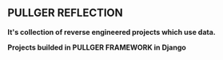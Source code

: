 ## PULLGER REFLECTION

**It's collection of reverse engineered projects which use data.**

**Projects builded in PULLGER FRAMEWORK in Django**
